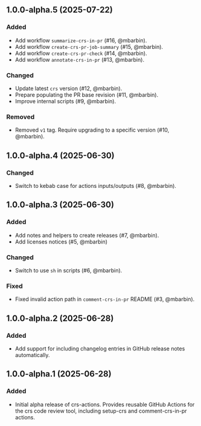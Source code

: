 ## 1.0.0-alpha.5 (2025-07-22)

### Added

- Add workflow `summarize-crs-in-pr` (#16, @mbarbin).
- Add workflow `create-crs-pr-job-summary` (#15, @mbarbin).
- Add workflow `create-crs-pr-check` (#14, @mbarbin).
- Add workflow `annotate-crs-in-pr` (#13, @mbarbin).

### Changed

- Update latest `crs` version (#12, @mbarbin).
- Prepare populating the PR base revision (#11, @mbarbin).
- Improve internal scripts (#9, @mbarbin).

### Removed

- Removed `v1` tag. Require upgrading to a specific version (#10, @mbarbin).

## 1.0.0-alpha.4 (2025-06-30)

### Changed

- Switch to kebab case for actions inputs/outputs (#8, @mbarbin).

## 1.0.0-alpha.3 (2025-06-30)

### Added

- Add notes and helpers to create releases (#7, @mbarbin).
- Add licenses notices (#5, @mbarbin)

### Changed

- Switch to use `sh` in scripts (#6, @mbarbin).

### Fixed

- Fixed invalid action path in `comment-crs-in-pr` README (#3, @mbarbin).

## 1.0.0-alpha.2 (2025-06-28)

### Added

- Add support for including changelog entries in GitHub release notes automatically.

## 1.0.0-alpha.1 (2025-06-28)

### Added

- Initial alpha release of crs-actions. Provides reusable GitHub Actions for the crs code review tool, including setup-crs and comment-crs-in-pr actions.
